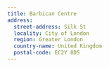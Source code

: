 ```yaml
---
title: Barbican Centre
address:
  street-address: Silk St
  locality: City of London
  region: Greater London
  country-name: United Kingdom
  postal-code: EC2Y 8DS
---
```

